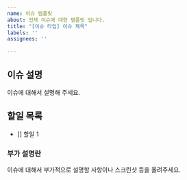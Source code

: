 ```yaml
---
name: 이슈 템플릿
about: 전체 이슈에 대한 템플릿 입니다.
title: "[이슈 타입] 이슈 제목"
labels: ''
assignees: ''

---
```


## 이슈 설명
이슈에 대해서 설명해 주세요.

## 할일 목록
- [] 할일 1

### 부가 설명란
이슈에 대해서 부가적으로 설명할 사항이나 스크린샷 등을 올려주세요.
